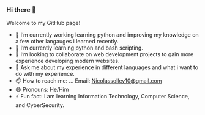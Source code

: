 ### Hi there 👋

Welcome to my GitHub page!

- 🔭 I’m currently working learning python and improving my knowledge on a few other langauges i learned recently.
- 🌱 I’m currently learning python and bash scripting.
- 👯 I’m looking to collaborate on web development projects to gain more experience developing modern websites.
- 💬 Ask me about my experience in different languages and what i want to do with my experience.
- 📫 How to reach me: ... Email: Nicolassolley10@gmail.com
- 😄 Pronouns: He/Him
- ⚡ Fun fact: I am learning Information Technology, Computer Science, and CyberSecurity.

